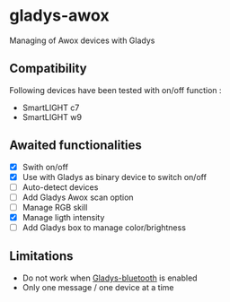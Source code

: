 # gladys-awox
Managing of Awox devices with Gladys

## Compatibility
Following devices have been tested with on/off function :
 * SmartLIGHT c7
 * SmartLIGHT w9

## Awaited functionalities
 - [x] Swith on/off
 - [x] Use with Gladys as binary device to switch on/off
 - [ ] Auto-detect devices
 - [ ] Add Gladys Awox scan option
 - [ ] Manage RGB skill
 - [x] Manage ligth intensity
 - [ ] Add Gladys box to manage color/brightness

## Limitations
 - Do not work when [Gladys-bluetooth](https://github.com/GladysProject/gladys-bluetooth) is enabled
 - Only one message / one device at a time 
